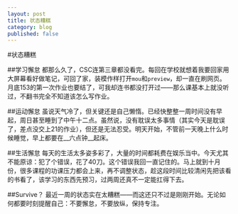 ```yaml
---
layout: post
title: 状态糟糕
category: blog
published: false
---
```

#状态糟糕

##学习懈怠
都那么久了，CSC连第三章都没看完。每回在学校就想着我要回家用大屏幕看好做笔记，可回了家，装模作样打开`mou`和`preview`，却一直在刷网页。月底153的第一次作业也要结了，可我却连书都没打开过——那么课基本上就没听过，不翻书完全不知道该怎么写作业。

##运动懈怠
虽说天气冷了，但关键还是自己懒惰。已经快整整一周时间没有早起，周日甚至睡到了中午十二点。虽然说，没有耽误太多事情（其实今天是耽误了，差点没交上21的作业），但还是无法忍受。明天开始，不管前一天晚上什么时候睡觉，早上都要在__六点钟__起床。

##生活懈怠
每天的生活太多姿多彩了，大量的时间都耗费在娱乐当中。今天尤其不能原谅：犯了个错误，花了40刀。这个错误我回一直记住的。马上就到十月份，很多课程的功课压力都会上来，再不调整状态，趁这段时间比较清闲先把该看的书看了，该学习的东西先预习，过两周还真不一定能扛得下去。

##Survive？
最近一周的状态实在太糟糕——而这还只不过是刚刚开始。无论如何都要时刻提醒自己：不要懈怠，不要放纵，保持专注。
